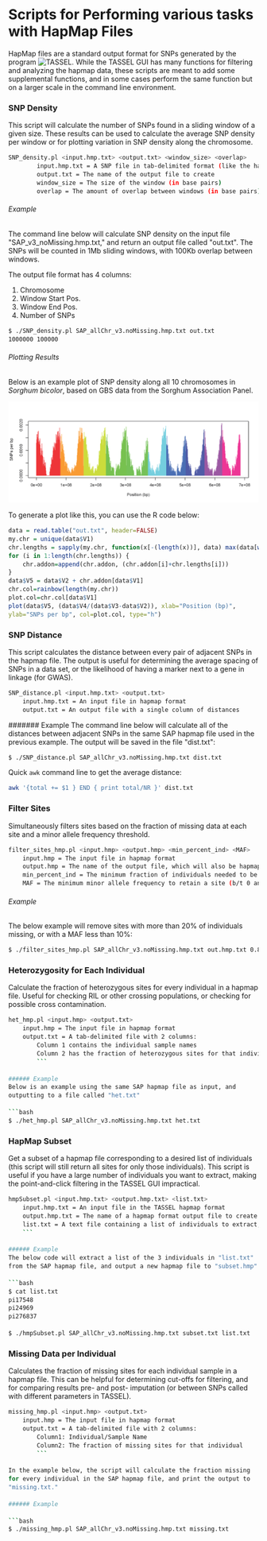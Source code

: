 # Scripts for Performing various tasks with HapMap Files

HapMap files are a standard output format for SNPs generated by the
program ![TASSEL](http://www.maizegenetics.net/tassel).  While the
TASSEL GUI has many functions for filtering and analyzing the hapmap
data, these scripts are meant to add some supplemental functions, and
in some cases perform the same function but on a larger scale in the
command line environment.

### SNP Density

This script will calculate the number of SNPs found in a sliding
window of a given size.  These results can be used to calculate the
average SNP density per window or for plotting variation in SNP
density along the chromosome.

```bash
SNP_density.pl <input.hmp.txt> <output.txt> <window_size> <overlap>
		input.hmp.txt = A SNP file in tab-delimited format (like the hapmap format used by TASSEL)
		output.txt = The name of the output file to create
		window_size = The size of the window (in base pairs)
		overlap = The amount of overlap between windows (in base pairs)
```

###### Example

The command line below will calculate SNP density on the input file
"SAP_v3_noMissing.hmp.txt,"  and return an output file called
"out.txt".  The SNPs will be counted in 1Mb sliding windows, with
100Kb overlap between windows.

The output file format has 4 columns:
1.  Chromosome
2.  Window Start Pos.
3.  Window End Pos.
4.  Number of SNPs

```bash
$ ./SNP_density.pl SAP_allChr_v3.noMissing.hmp.txt out.txt
1000000 100000
```

###### Plotting Results

Below is an example plot of SNP density along all 10 chromosomes in
*Sorghum bicolor*, based on GBS data from the Sorghum Association
Panel.

<img src=snp_density_example_plot.png />

To generate a plot like this, you can use the R code below:

```r
data = read.table("out.txt", header=FALSE)
my.chr = unique(data$V1)
chr.lengths = sapply(my.chr, function(x[-(length(x))], data) max(data[which(data$V1==x),3]), data=data)
for (i in 1:length(chr.lengths)) {
	chr.addon=append(chr.addon, (chr.addon[i]+chr.lengths[i]))
}
data$V5 = data$V2 + chr.addon[data$V1]
chr.col=rainbow(length(my.chr))
plot.col=chr.col[data$V1]
plot(data$V5, (data$V4/(data$V3-data$V2)), xlab="Position (bp)",
ylab="SNPs per bp", col=plot.col, type="h")
```

### SNP Distance
This script calculates the distance between every pair of adjacent
SNPs in the hapmap file.  The output is useful for determining the
average spacing of SNPs in a data set, or the likelihood of having a
marker next to a gene in linkage (for GWAS).

```bash
SNP_distance.pl <input.hmp.txt> <output.txt>
	input.hmp.txt = An input file in hapmap format
	output.txt = An output file with a single column of distances
```

####### Example
The command line below will calculate all of the distances between
adjacent SNPs in the same SAP hapmap file used in the previous
example.  The output will be saved in the file "dist.txt":

```bash
$ ./SNP_distance.pl SAP_allChr_v3.noMissing.hmp.txt dist.txt
```

Quick `awk` command line to get the average distance:

```bash
awk '{total += $1 } END { print total/NR }' dist.txt
```

### Filter Sites
Simultaneously filters sites based on the fraction of missing data at
each site and a minor allele frequency threshold.

```bash
filter_sites_hmp.pl <input.hmp> <output.hmp> <min_percent_ind> <MAF>
	input.hmp = The input file in hapmap format
	output.hmp = The name of the output file, which will also be hapmap format
	min_percent_ind = The minimum fraction of individuals needed to be non-missing to keep a given site (b/t 0 and 1)
	MAF = The minimum minor allele frequency to retain a site (b/t 0 and 1)
```

###### Example
The below example will remove sites with more than 20% of individuals
missing, or with a MAF less than 10%:

```bash
$ ./filter_sites_hmp.pl SAP_allChr_v3.noMissing.hmp.txt out.hmp.txt 0.8 0.1
```

### Heterozygosity for Each Individual

Calculate the fraction of heterozygous sites for every individual in a
hapmap file.  Useful for checking RIL or other crossing populations,
or checking for possible cross contamination.

```bash
het_hmp.pl <input.hmp> <output.txt>
	input.hmp = The input file in hapmap format
	output.txt = A tab-delimited file with 2 columns:
		Column 1 contains the individual sample names
		Column 2 has the fraction of heterozygous sites for that individual
		```

###### Example
Below is an example using the same SAP hapmap file as input, and
outputting to a file called "het.txt"

```bash
$ ./het_hmp.pl SAP_allChr_v3.noMissing.hmp.txt het.txt
```

### HapMap Subset

Get a subset of a hapmap file corresponding to a desired list of
individuals (this script will still return all sites for only those
individuals).  This script is useful if you have a large number of
individuals you want to extract, making the point-and-click filtering
in the TASSEL GUI impractical.

```bash
hmpSubset.pl <input.hmp.txt> <output.hmp.txt> <list.txt>
	input.hmp.txt = An input file in the TASSEL hapmap format
	output.hmp.txt = The name of a hapmap format output file to create
	list.txt = A text file containing a list of individuals to extract, in a single column
	```

###### Example
The below code will extract a list of the 3 individuals in "list.txt"
from the SAP hapmap file, and output a new hapmap file to "subset.hmp":

```bash
$ cat list.txt 
pi17548
pi24969
pi276837

$ ./hmpSubset.pl SAP_allChr_v3.noMissing.hmp.txt subset.txt list.txt
```

### Missing Data per Individual
Calculates the fraction of missing sites for each individual sample in
a hapmap file.  This can be helpful for determining cut-offs for
filtering, and for comparing results pre- and post- imputation (or
between SNPs called with different parameters in TASSEL).

```bash
missing_hmp.pl <input.hmp> <output.txt>
	input.hmp = The input file in hapmap format
	output.txt = A tab-delimited file with 2 columns:
		Column1: Individual/Sample Name
		Column2: The fraction of missing sites for that individual
		```

In the example below, the script will calculate the fraction missing
for every individual in the SAP hapmap file, and print the output to
"missing.txt."

###### Example

```bash
$ ./missing_hmp.pl SAP_allChr_v3.noMissing.hmp.txt missing.txt
```

